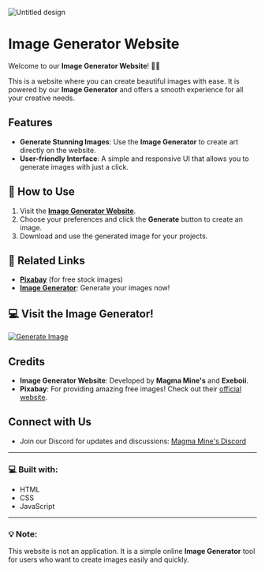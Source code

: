 ![Untitled design](https://github.com/user-attachments/assets/11a001b2-f31e-403a-9706-d0617d2c9cb5)
# Image Generator Website

Welcome to our **Image Generator Website**! 🎨✨

This is a website where you can create beautiful images with ease. It is powered by our **Image Generator** and offers a smooth experience for all your creative needs.

## Features
- **Generate Stunning Images**: Use the **Image Generator** to create art directly on the website.  
- **User-friendly Interface**: A simple and responsive UI that allows you to generate images with just a click.

## 🚀 How to Use
1. Visit the **[Image Generator Website](https://imggen.tiiny.site/)**.
2. Choose your preferences and click the **Generate** button to create an image.
3. Download and use the generated image for your projects.

## 🔗 Related Links
- **[Pixabay](https://pixabay.com/)** (for free stock images)
- **[Image Generator](https://imggen.tiiny.site/)**: Generate your images now!

## 💻 Visit the Image Generator!
[![Generate Image](https://img.shields.io/badge/Generate%20Image-Click%20Here-FF6F61?style=for-the-badge)](https://imggen.tiiny.site/)

## Credits

- **Image Generator Website**: Developed by **Magma Mine's** and **Exeboii**.
- **Pixabay**: For providing amazing free images! Check out their [official website](https://pixabay.com/).

## Connect with Us
- Join our Discord for updates and discussions: [Magma Mine's Discord](https://discord.gg/XNhm2dNhfB)

---

### 💻 **Built with**:
- HTML
- CSS
- JavaScript

---

### 💡 **Note**:
This website is not an application. It is a simple online **Image Generator** tool for users who want to create images easily and quickly.

